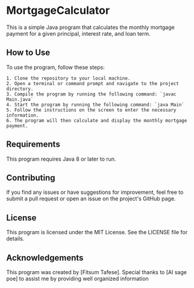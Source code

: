 # MortgageCalculator
This is a simple Java program that calculates the monthly mortgage payment for a given principal, interest rate, and loan term.

## How to Use

To use the program, follow these steps:
```
1. Clone the repository to your local machine.
2. Open a terminal or command prompt and navigate to the project directory.
3. Compile the program by running the following command: `javac Main.java`
4. Start the program by running the following command: `java Main`
5. Follow the instructions on the screen to enter the necessary information.
6. The program will then calculate and display the monthly mortgage payment.
```
## Requirements


This program requires Java 8 or later to run.

## Contributing

If you find any issues or have suggestions for improvement, feel free to submit a pull request or open an issue on the project's GitHub page.

## License

This program is licensed under the MIT License. See the LICENSE file for details.

## Acknowledgements

This program was created by [Fitsum Tafese]. Special thanks to [AI sage poe] to assist me by providing well organized information 
